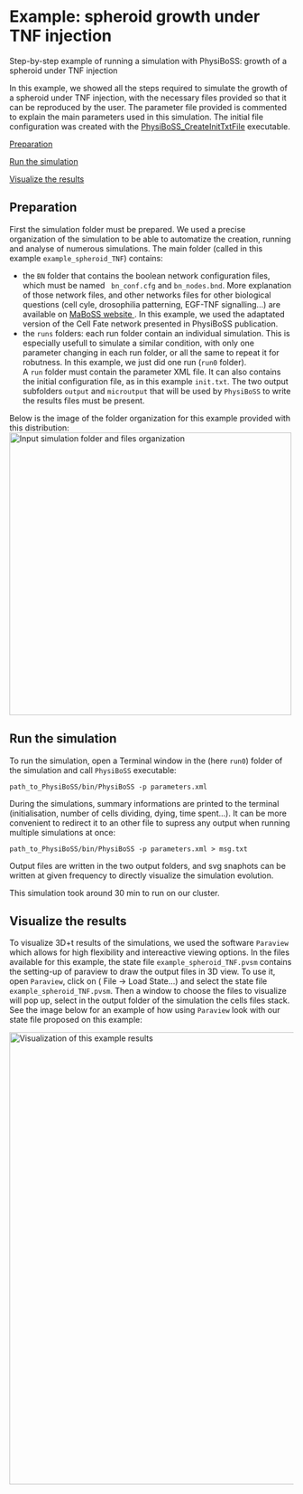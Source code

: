 <h1>Example: spheroid growth under TNF injection</h1>

<div class="textblock"><p>Step-by-step example of running a simulation with PhysiBoSS: growth of a spheroid under TNF injection</p>
<p>In this example, we showed all the steps required to simulate the growth of a spheroid under TNF injection, with the necessary files provided so that it can be reproduced by the user. The parameter file provided is commented to explain the main parameters used in this simulation. The initial file configuration was created with the <a class="el" href="PhysiBoSS_CreateInitTxtFile">PhysiBoSS_CreateInitTxtFile</a> executable.</p>

[Preparation](#preparation)

[Run the simulation](#run-the-simulation)

[Visualize the results](#visualize-the-results)

<h2>Preparation</h2>
<p>First the simulation folder must be prepared. We used a precise organization of the simulation to be able to automatize the creation, running and analyse of numerous simulations. The main folder (called in this example <code>example_spheroid_TNF</code>) contains: </p>
<ul>
<li>the <code>BN</code> folder that contains the boolean network configuration files, which must be named <code> bn_conf.cfg</code> and <code>bn_nodes.bnd</code>. More explanation of those network files, and other networks files for other biological questions (cell cyle, drosophilia patterning, EGF-TNF signalling...) are available on <a href="http://maboss.curie.fr">MaBoSS website </a>. In this example, we used the adaptated version of the Cell Fate network presented in PhysiBoSS publication. </li>
<li>the <code>runs</code> folders: each run folder contain an individual simulation. This is especially usefull to simulate a similar condition, with only one parameter changing in each run folder, or all the same to repeat it for robutness. In this example, we just did one run (<code>run0</code> folder). <br/>
 A <code>run</code> folder must contain the parameter XML file. It can also contains the initial configuration file, as in this example <code>init.txt</code>. The two output subfolders <code>output</code> and <code>microutput</code> that will be used by <code>PhysiBoSS</code> to write the results files must be present.</li>
</ul>
<p>Below is the image of the folder organization for this example provided with this distribution: 
<img src="https://github.com/gletort/PhysiBoSS/blob/master/doc/imgs/folders.png" alt="Input simulation folder and files organization" width="500"/>
 
<h2>Run the simulation</h2>
<p>To run the simulation, open a Terminal window in the (here <code>run0</code>) folder of the simulation and call <code>PhysiBoSS</code> executable: </p>
<code>path_to_PhysiBoSS/bin/PhysiBoSS -p parameters.xml </code>

<p> During the simulations, summary informations are printed to the terminal (initialisation, number of cells dividing, dying, time spent...). It can be more convenient to redirect it to an other file to supress any output when running multiple simulations at once: </p>
<code>path_to_PhysiBoSS/bin/PhysiBoSS -p parameters.xml &gt; msg.txt </code>

<p>Output files are written in the two output folders, and svg snaphots can be written at given frequency to directly visualize the simulation evolution.</p>

<p> This simulation took around 30 min to run on our cluster. </p>

<h2>Visualize the results</h2>
<p>To visualize 3D+t results of the simulations, we used the software <code>Paraview</code> which allows for high flexibility and intereactive viewing options. In the files available for this example, the state file <code>example_spheroid_TNF.pvsm</code> contains the setting-up of paraview to draw the output files in 3D view. To use it, open <code>Paraview</code>, click on <code></code>( File -&gt; Load State...) and select the state file <code>example_spheroid_TNF.pvsm</code>. Then a window to choose the files to visualize will pop up, select in the output folder of the simulation the cells files stack. See the image below for an example of how using <code>Paraview</code> look with our state file proposed on this example:</p>
<img src="https://github.com/gletort/PhysiBoSS/blob/master/doc/imgs/example_spheroid_visu.png" alt="Visualization of this example results" width="800"/>

